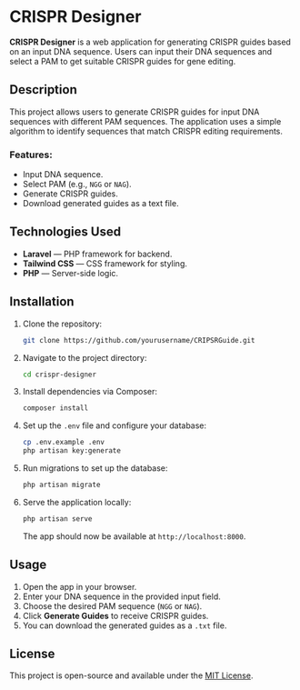 # CRISPR Designer

**CRISPR Designer** is a web application for generating CRISPR guides based on an input DNA sequence. Users can input their DNA sequences and select a PAM to get suitable CRISPR guides for gene editing.

## Description

This project allows users to generate CRISPR guides for input DNA sequences with different PAM sequences. The application uses a simple algorithm to identify sequences that match CRISPR editing requirements.

### Features:
- Input DNA sequence.
- Select PAM (e.g., `NGG` or `NAG`).
- Generate CRISPR guides.
- Download generated guides as a text file.

## Technologies Used
- **Laravel** — PHP framework for backend.
- **Tailwind CSS** — CSS framework for styling.
- **PHP** — Server-side logic.

## Installation

1. Clone the repository:

   ```bash
   git clone https://github.com/yourusername/CRIPSRGuide.git
   ```

2. Navigate to the project directory:

   ```bash
   cd crispr-designer
   ```

3. Install dependencies via Composer:

   ```bash
   composer install
   ```

4. Set up the `.env` file and configure your database:

   ```bash
   cp .env.example .env
   php artisan key:generate
   ```

5. Run migrations to set up the database:

   ```bash
   php artisan migrate
   ```

6. Serve the application locally:

   ```bash
   php artisan serve
   ```

   The app should now be available at `http://localhost:8000`.

## Usage
 
1. Open the app in your browser.
2. Enter your DNA sequence in the provided input field.
3. Choose the desired PAM sequence (`NGG` or `NAG`).
4. Click **Generate Guides** to receive CRISPR guides.
5. You can download the generated guides as a `.txt` file.

## License

This project is open-source and available under the [MIT License](LICENSE).



